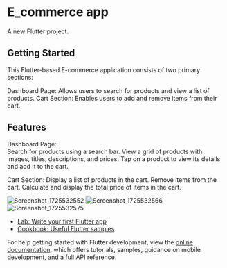 # E_commerce app

A new Flutter project.

## Getting Started

This Flutter-based E-commerce application consists of two primary sections:

Dashboard Page: Allows users to search for products and view a list of products.
Cart Section: Enables users to add and remove items from their cart.

## Features
Dashboard Page:<br/>
Search for products using a search bar.
View a grid of products with images, titles, descriptions, and prices.
Tap on a product to view its details and add it to the cart.

Cart Section:
Display a list of products in the cart.
Remove items from the cart.
Calculate and display the total price of items in the cart.

![Screenshot_1725532552](https://github.com/user-attachments/assets/e6a9656c-bfed-4b8c-bdf1-a7cc8c3d82e8)
![Screenshot_1725532566](https://github.com/user-attachments/assets/406063cb-7d06-4de6-b8e4-21549fd39277)
![Screenshot_1725532575](https://github.com/user-attachments/assets/1d05f39e-6dae-4350-8d81-79c67e4c4b03)



- [Lab: Write your first Flutter app](https://docs.flutter.dev/get-started/codelab)
- [Cookbook: Useful Flutter samples](https://docs.flutter.dev/cookbook)

For help getting started with Flutter development, view the
[online documentation](https://docs.flutter.dev/), which offers tutorials,
samples, guidance on mobile development, and a full API reference.
